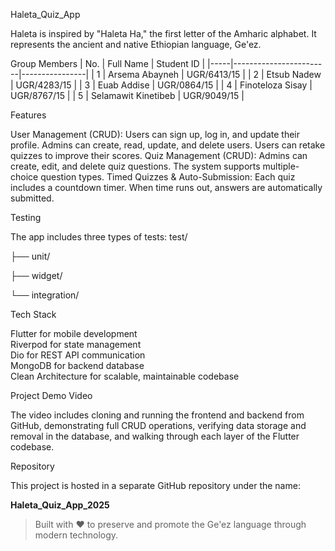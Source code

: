 Haleta_Quiz_App

Haleta is inspired by "Haleta Ha," the first letter of the Amharic alphabet. It represents the ancient and native Ethiopian language, Ge'ez.

Group Members
| No. | Full Name              | Student ID     |
|-----|------------------------|----------------|
| 1   | Arsema Abayneh         | UGR/6413/15    |
| 2   | Etsub Nadew            | UGR/4283/15    |
| 3   | Euab Addise            | UGR/0864/15    |
| 4   | Finoteloza Sisay       | UGR/8767/15    |
| 5   | Selamawit Kinetibeb    | UGR/9049/15    |

Features

User Management (CRUD): Users can sign up, log in, and update their profile. Admins can create, read, update, and delete users. Users can retake quizzes to improve their scores.
Quiz Management (CRUD): Admins can create, edit, and delete quiz questions. The system supports multiple-choice question types.
Timed Quizzes & Auto-Submission: Each quiz includes a countdown timer. When time runs out, answers are automatically submitted.

Testing

The app includes three types of tests:
test/

├── unit/ 

├── widget/ 

└── integration/ 


 Tech Stack

Flutter for mobile development  
Riverpod for state management  
Dio for REST API communication  
MongoDB for backend database  
Clean Architecture for scalable, maintainable codebase

 Project Demo Video

The video includes cloning and running the frontend and backend from GitHub, demonstrating full CRUD operations, verifying data storage and removal in the database, and walking through each layer of the Flutter codebase.

 Repository

This project is hosted in a separate GitHub repository under the name:

**Haleta_Quiz_App_2025**

> Built with ❤️ to preserve and promote the Ge'ez language through modern technology.
